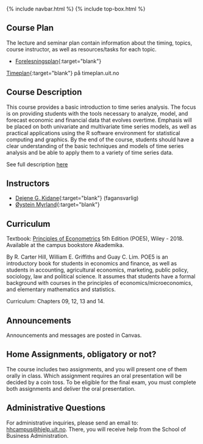 {% include navbar.html %}  {% include top-box.html %}

## Course Plan 

The lecture and seminar plan contain information about the timing, topics, course instructor, as well as resources/tasks for each topic.

- [Forelesningsplan](forelesningsplan.html){:target="blank"}

[Timeplan](https://https://timeplan.uit.no/emne_timeplan.php?sem=25v&module[]=SOK-3021-1#week-50){:target="blank"} på timeplan.uit.no

## Course Description

This course provides a basic introduction to time series analysis. The focus is on providing students with the tools necessary to analyze, model, and forecast economic and financial data that evolves overtime. Emphasis will be placed on both univariate and multivariate time series models, as well as practical applications using the R software environment for statistical computing and graphics. By the end of the course, students should have a clear understanding of the basic techniques and models of time series analysis and be able to apply them to a variety of time series data.

See full description [here](https://uit.no/utdanning/emner/emne/859434/sok-3021)

## Instructors
- [Dejene G.,Kidane](https://uit.no/ansatte/dejene.g.kidane){:target="blank"} (fagansvarlig)
- [Øystein Myrland](https://uit.no/ansatte/oystein.myrland){:target="blank"}


## Curriculum

Textbook: [Principles of Econometrics](https://principlesofeconometrics.com/poe5/poe5.html) 5th Edition (POE5), Wiley - 2018. Available at the campus bookstore Akademika.

By R. Carter Hill, William E. Griffiths and Guay C. Lim. POE5 is an introductory book for students in economics and finance, as well as students in accounting, agricultural economics, marketing, public policy, sociology, law and political science. It assumes that students have a formal background with courses in the principles of economics/microeconomics, and elementary mathematics and statistics.

Curriculum: Chapters 09, 12, 13 and 14.

## Announcements

Announcements and messages are posted in Canvas.

## Home Assignments, obligatory or not?
The course includes two assignments, and you will present one of them orally in class. Which assignment requires an oral presentation will be decided by a coin toss.
To be eligible for the final exam, you must complete both assignments and deliver the oral presentation.


## Administrative Questions

For administrative inquiries, please send an email to: hhcampus@hjelp.uit.no. There, you will receive help from the School of Business Administration.




